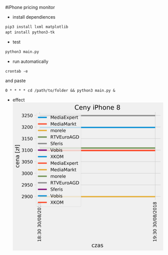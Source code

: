 #iPhone pricing monitor

* install dependiences
```bash
pip3 install lxml matplotlib
apt install python3-tk
```

* test
```bash
python3 main.py
```

* run automatically
```cron
crontab -e
```
and paste
```cron
0 * * * * cd /path/to/folder && python3 main.py &
```

* effect
![plot image](server/plot.png "plot image")